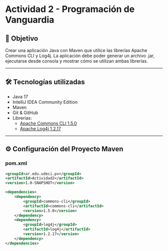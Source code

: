 # Actividad 2 - Programación de Vanguardia

## 🎯 Objetivo
Crear una aplicación Java con Maven que utilice las librerías Apache Commons CLI y Log4j. La aplicación debe poder generar un archivo .jar, ejecutarse desde consola y mostrar cómo se utilizan ambas librerías.

---

## 🛠 Tecnologías utilizadas

- Java 17
- IntelliJ IDEA Community Edition
- Maven
- Git & GitHub
- Librerías:
  - [Apache Commons CLI 1.5.0](https://commons.apache.org/proper/commons-cli/)
  - [Apache Log4j 1.2.17](https://logging.apache.org/log4j/1.2/)

---

## ⚙ Configuración del Proyecto Maven

### pom.xml

```xml
<groupId>ar.edu.udeci.pv</groupId>
<artifactId>Actividad2</artifactId>
<version>1.0-SNAPSHOT</version>

<dependencies>
    <dependency>
        <groupId>commons-cli</groupId>
        <artifactId>commons-cli</artifactId>
        <version>1.5.0</version>
    </dependency>
    <dependency>
        <groupId>log4j</groupId>
        <artifactId>log4j</artifactId>
        <version>1.2.17</version>
    </dependency>
</dependencies>

